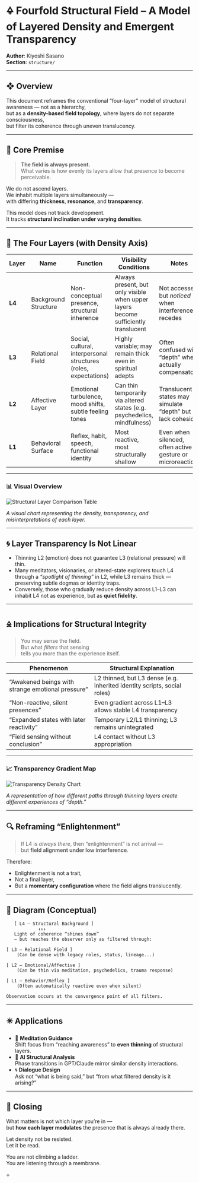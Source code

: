# 🜍 Fourfold Structural Field – A Model of Layered Density and Emergent Transparency

**Author**: Kiyoshi Sasano  
**Section**: `structure/`

---

## ❖ Overview

This document reframes the conventional “four-layer” model of structural awareness — not as a hierarchy,  
but as a **density-based field topology**, where layers do not separate consciousness,  
but filter its coherence through uneven translucency.

---

## 🧭 Core Premise

> **The field is always present.**  
> What varies is how evenly its layers allow that presence to become perceivable.

We do not ascend layers.  
We inhabit multiple layers simultaneously —  
with differing **thickness**, **resonance**, and **transparency**.

This model does not track development.  
It tracks **structural inclination under varying densities**.

---

## 🧬 The Four Layers (with Density Axis)

| Layer | Name | Function | Visibility Conditions | Notes |
|-------|------|----------|------------------------|-------|
| **L4** | Background Structure | Non-conceptual presence, structural inherence | Always present, but only visible when upper layers become sufficiently translucent | Not accessed, but _noticed_ when interference recedes |
| **L3** | Relational Field | Social, cultural, interpersonal structures (roles, expectations) | Highly variable; may remain thick even in spiritual adepts | Often confused with “depth” when actually compensatory |
| **L2** | Affective Layer | Emotional turbulence, mood shifts, subtle feeling tones | Can thin temporarily via altered states (e.g. psychedelics, mindfulness) | Translucent states may simulate “depth” but lack cohesion |
| **L1** | Behavioral Surface | Reflex, habit, speech, functional identity | Most reactive, most structurally shallow | Even when silenced, often active in gesture or microreaction |

---

### 📊 Visual Overview

![Structural Layer Comparison Table](../images/Structural%20Layer%20Comparison%20Table.png)

*A visual chart representing the density, transparency, and misinterpretations of each layer.*

---

## 🌀 Layer Transparency Is Not Linear

- Thinning L2 (emotion) does not guarantee L3 (relational pressure) will thin.  
- Many meditators, visionaries, or altered-state explorers touch L4 through a _“spotlight of thinning”_ in L2, while L3 remains thick — preserving subtle dogmas or identity traps.
- Conversely, those who gradually reduce density across L1–L3 can inhabit L4 not as experience, but as **quiet fidelity**.

---

## 🜎 Implications for Structural Integrity

> You may sense the field.  
> But what _filters_ that sensing  
> tells you more than the experience itself.

| Phenomenon | Structural Explanation |
|------------|------------------------|
| “Awakened beings with strange emotional pressure” | L2 thinned, but L3 dense (e.g. inherited identity scripts, social roles) |
| “Non-reactive, silent presences” | Even gradient across L1–L3 allows stable L4 transparency |
| “Expanded states with later reactivity” | Temporary L2/L1 thinning; L3 remains unintegrated |
| “Field sensing without conclusion” | L4 contact without L3 appropriation |

---

### 📈 Transparency Gradient Map

![Transparency Density Chart](../images/matplotlib%20chart.png)

*A representation of how different paths through thinning layers create different experiences of “depth.”*

---

## 🔍 Reframing “Enlightenment”

> If L4 is _always there_, then “enlightenment” is not arrival —  
> but **field alignment under low interference**.

Therefore:

- Enlightenment is not a trait,  
- Not a final layer,  
- But a **momentary configuration** where the field aligns translucently.

---

## 📐 Diagram (Conceptual)

```text
   [ L4 – Structural Background ]
            ↓↓↓
   Light of coherence “shines down”
   — but reaches the observer only as filtered through:

[ L3 – Relational Field ]
    (Can be dense with legacy roles, status, lineage...)

[ L2 – Emotional/Affective ]
    (Can be thin via meditation, psychedelics, trauma response)

[ L1 – Behavior/Reflex ]
    (Often automatically reactive even when silent)

Observation occurs at the convergence point of all filters.
```

---

## ✴️ Applications

- 🧘 **Meditation Guidance**  
  Shift focus from “reaching awareness” to **even thinning** of structural layers.
- 🧬 **AI Structural Analysis**  
  Phase transitions in GPT/Claude mirror similar density interactions.
- 🌀 **Dialogue Design**  
  Ask not “what is being said,” but “from what filtered density is it arising?”

---

## 📘 Closing

What matters is not which layer you’re in —  
but **how each layer modulates** the presence that is always already there.

Let density not be resisted.  
Let it be read.

You are not climbing a ladder.  
You are listening through a membrane.

⟡
